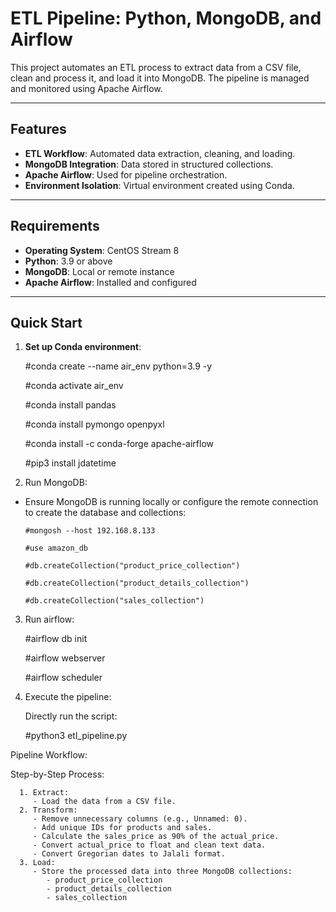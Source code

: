 # ETL Pipeline: Python, MongoDB, and Airflow

This project automates an ETL process to extract data from a CSV file, clean and process it, and load it into MongoDB. The pipeline is managed and monitored using Apache Airflow.

---

## Features

- **ETL Workflow**: Automated data extraction, cleaning, and loading.
- **MongoDB Integration**: Data stored in structured collections.
- **Apache Airflow**: Used for pipeline orchestration.
- **Environment Isolation**: Virtual environment created using Conda.

---

## Requirements

- **Operating System**: CentOS Stream 8
- **Python**: 3.9 or above
- **MongoDB**: Local or remote instance
- **Apache Airflow**: Installed and configured

---

## Quick Start

1. **Set up Conda environment**:

   
      #conda create --name air_env python=3.9 -y
      
      #conda activate air_env
      
      #conda install pandas
      
      #conda install pymongo openpyxl
      
      #conda install -c conda-forge apache-airflow
      
      #pip3 install jdatetime



2. Run MongoDB:
   
- Ensure MongoDB is running locally or configure the remote connection to create the database and collections:
      
      #mongosh --host 192.168.8.133
  
      #use amazon_db
      
      #db.createCollection("product_price_collection")
      
      #db.createCollection("product_details_collection")
      
      #db.createCollection("sales_collection")


3. Run airflow:
   
      #airflow db init
      
      #airflow webserver
      
      #airflow scheduler


4. Execute the pipeline:
   
      Directly run the script:
      
      #python3 etl_pipeline.py



Pipeline Workflow:

   Step-by-Step Process:
   
      1. Extract: 
         - Load the data from a CSV file.
      2. Transform:
         - Remove unnecessary columns (e.g., Unnamed: 0).
         - Add unique IDs for products and sales.
         - Calculate the sales_price as 90% of the actual_price.
         - Convert actual_price to float and clean text data.
         - Convert Gregorian dates to Jalali format.
      3. Load: 
         - Store the processed data into three MongoDB collections:
            - product_price_collection
            - product_details_collection
            - sales_collection
